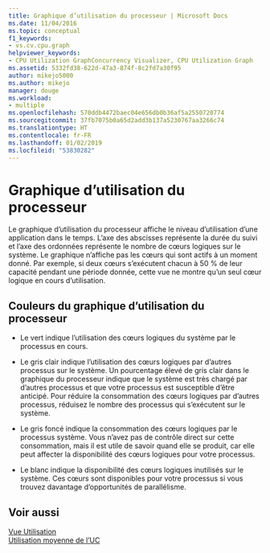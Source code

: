 ```yaml
---
title: Graphique d’utilisation du processeur | Microsoft Docs
ms.date: 11/04/2016
ms.topic: conceptual
f1_keywords:
- vs.cv.cpu.graph
helpviewer_keywords:
- CPU Utilization GraphConcurrency Visualizer, CPU Utilization Graph
ms.assetid: 5332fd38-622d-47a3-874f-8c2fd7a30f95
author: mikejo5000
ms.author: mikejo
manager: douge
ms.workload:
- multiple
ms.openlocfilehash: 570ddb4472baec04e656db0b36af5a2550720774
ms.sourcegitcommit: 37fb7075b0a65d2add3b137a5230767aa3266c74
ms.translationtype: HT
ms.contentlocale: fr-FR
ms.lasthandoff: 01/02/2019
ms.locfileid: "53830282"
---
```

# <a name="cpu-utilization-graph"></a>Graphique d’utilisation du processeur
Le graphique d’utilisation du processeur affiche le niveau d’utilisation d’une application dans le temps. L’axe des abscisses représente la durée du suivi et l’axe des ordonnées représente le nombre de cœurs logiques sur le système. Le graphique n’affiche pas les cœurs qui sont actifs à un moment donné. Par exemple, si deux cœurs s’exécutent chacun à 50 % de leur capacité pendant une période donnée, cette vue ne montre qu’un seul cœur logique en cours d’utilisation.  
  
## <a name="cpu-utilization-graph-colors"></a>Couleurs du graphique d’utilisation du processeur  
  
-   Le vert indique l’utilisation des cœurs logiques du système par le processus en cours.  
  
-   Le gris clair indique l’utilisation des cœurs logiques par d’autres processus sur le système. Un pourcentage élevé de gris clair dans le graphique du processeur indique que le système est très chargé par d’autres processus et que votre processus est susceptible d’être anticipé. Pour réduire la consommation des cœurs logiques par d’autres processus, réduisez le nombre des processus qui s’exécutent sur le système.  
  
-   Le gris foncé indique la consommation des cœurs logiques par le processus système. Vous n’avez pas de contrôle direct sur cette consommation, mais il est utile de savoir quand elle se produit, car elle peut affecter la disponibilité des cœurs logiques pour votre processus.  
  
-   Le blanc indique la disponibilité des cœurs logiques inutilisés sur le système. Ces cœurs sont disponibles pour votre processus si vous trouvez davantage d’opportunités de parallélisme.  
  
## <a name="see-also"></a>Voir aussi  
 [Vue Utilisation](../profiling/utilization-view.md)   
 [Utilisation moyenne de l’UC](../profiling/average-cpu-utilization.md)